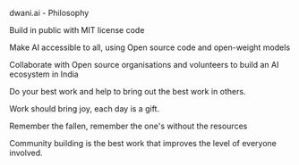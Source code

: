 dwani.ai - Philosophy

Build in public with MIT license code

Make AI accessible to all, using Open source code and open-weight models

Collaborate with Open source organisations and volunteers to build an AI ecosystem in India

Do your best work and help to bring out the best work in others.

Work should bring joy, each day is a gift.

Remember the fallen, remember the one's without the resources

Community building is the best work that improves the level of everyone involved.
